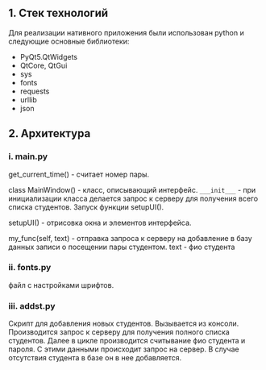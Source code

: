 ## 1. Стек технологий

Для реализации нативного приложения были использован python и следующие основные библиотеки: 
- PyQt5.QtWidgets
- QtCore, QtGui
- sys
- fonts
- requests
- urllib
- json

## 2. Архитектура

### i. main.py

get_current_time() - считает номер пары.

class MainWindow() - класс, описывающий интерфейс.
 ```___init___``` - при инициализации класса делается запрос к серверу для получения всего списка студентов. Запуск функции setupUI().

setupUI() - отрисовка окна и элементов интерфейса.

my_func(self, text) - отправка запроса к серверу на добавление в базу данных записи о посещении пары студентом.
text - фио студента


### ii. fonts.py

файл с настройками шрифтов.

### iii. addst.py

Скрипт для добавления новых студентов. Вызывается из консоли. Производится запрос к серверу для получения полного списка студентов. Далее в цикле производится считывание фио студента и пароля. С этими данными происходит запрос на сервер. В случае отсутствия студента в базе он в нее добавляется.






